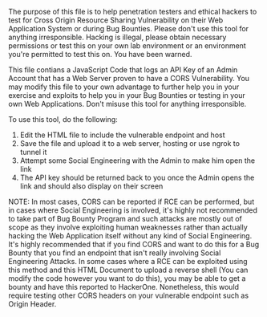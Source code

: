 The purpose of this file is to help penetration testers and ethical hackers to test for Cross Origin Resource Sharing Vulnerability on their Web Application System or during Bug Bounties. Please don't use this tool for anything irresponsible. Hacking is illegal, please obtain necessary permissions or test this on your own lab environment or an environment you're permitted to test this on. You have been warned.

This file contians a JavaScript Code that logs an API Key of an Admin Account that has a Web Server proven to have a CORS Vulnerability. You may modify this file to your own advantage to further help you in your exercise and exploits to help you in your Bug Bounties or testing in your own Web Applications. Don't misuse this tool for anything irresponsible.

To use this tool, do the following:

1. Edit the HTML file to include the vulnerable endpoint and host
2. Save the file and upload it to a web server, hosting or use ngrok to tunnel it
3. Attempt some Social Engineering with the Admin to make him open the link
4. The API key should be returned back to you once the Admin opens the link and should also display on their screen

NOTE: In most cases, CORS can be reported if RCE can be performed, but in cases where Social Engineering is involved, it's highly not recommended to take part of Bug Bounty Program and such attacks are mostly out of scope as they involve exploiting human weaknesses rather than actually hacking the Web Application itself without any kind of Social Engineering. It's highly recommended that if you find CORS and want to do this for a Bug Bounty that you find an endpoint that isn't really involving Social Engineering Attacks. In some cases where a RCE can be exploited using this method and this HTML Document to upload a reverse shell (You can modify the code however you want to do this), you may be able to get a bounty and have this reported to HackerOne. Nonetheless, this would require testing other CORS headers on your vulnerable endpoint such as Origin Header. 
